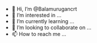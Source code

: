 - 👋 Hi, I’m @Balamurugancrt
- 👀 I’m interested in ...
- 🌱 I’m currently learning ...
- 💞️ I’m looking to collaborate on ...
- 📫 How to reach me ...

<!---
Balamurugancrt/Balamurugancrt is a ✨ special ✨ repository because its `README.md` (this file) appears on your GitHub profile.
You can click the Preview link to take a look at your changes.
--->
